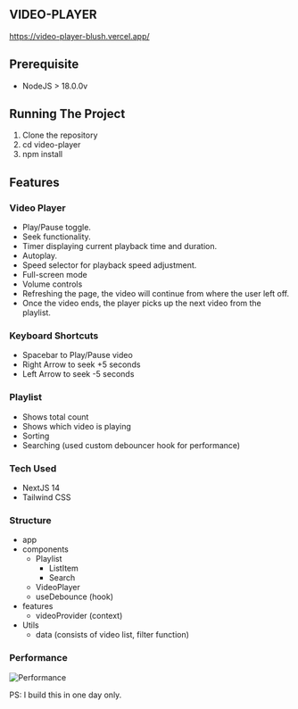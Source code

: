 ## VIDEO-PLAYER
https://video-player-blush.vercel.app/

## Prerequisite
- NodeJS  > 18.0.0v

## Running The Project
1.	Clone the repository
2.	cd video-player
3.	npm install

## Features
### Video Player
-   Play/Pause toggle.
-   Seek functionality.
-   Timer displaying current playback time and duration.
-   Autoplay.
-   Speed selector for playback speed adjustment.
- Full-screen mode
- Volume controls
- Refreshing the page, the video will continue from where the user left off.
- Once the video ends, the player picks up the next video from the playlist.

### Keyboard Shortcuts
- Spacebar to Play/Pause video
- Right Arrow to seek +5 seconds
- Left Arrow to seek -5 seconds 

### Playlist
- Shows total count
- Shows which video is playing
- Sorting
- Searching (used custom debouncer hook for performance)

### Tech Used
- NextJS 14
- Tailwind CSS

### Structure
- app
- components
	- Playlist
		- ListItem
		- Search
	- VideoPlayer
	- useDebounce (hook)
- features
	- videoProvider (context)
-  Utils
	- data (consists of video list, filter function)
	
### Performance
![Performance](https://video-player-blush.vercel.app/performance.png)

PS: I build this in one day only.